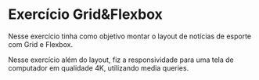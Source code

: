 # Exercício Grid&Flexbox

Nesse exercício tinha como objetivo montar o layout de notícias de esporte com Grid e Flexbox.


Nesse exercício além do layout, fiz a responsividade para uma tela de computador em qualidade 4K, utilizando media queries.